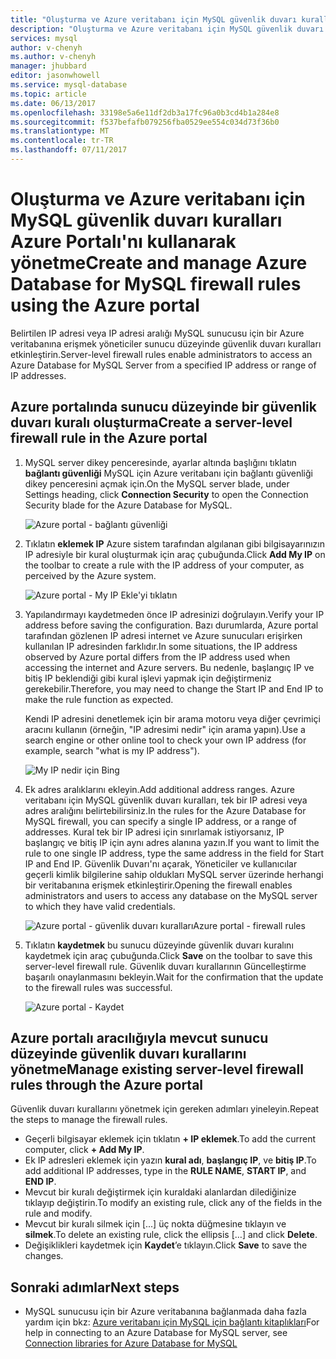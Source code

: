 ```yaml
---
title: "Oluşturma ve Azure veritabanı için MySQL güvenlik duvarı kuralları Azure Portalı'nı kullanarak yönetme | Microsoft Docs"
description: "Oluşturma ve Azure veritabanı için MySQL güvenlik duvarı kuralları Azure Portalı'nı kullanarak yönetme"
services: mysql
author: v-chenyh
ms.author: v-chenyh
manager: jhubbard
editor: jasonwhowell
ms.service: mysql-database
ms.topic: article
ms.date: 06/13/2017
ms.openlocfilehash: 33198e5a6e11df2db3a17fc96a0b3cd4b1a284e8
ms.sourcegitcommit: f537befafb079256fba0529ee554c034d73f36b0
ms.translationtype: MT
ms.contentlocale: tr-TR
ms.lasthandoff: 07/11/2017
---
```

# <a name="create-and-manage-azure-database-for-mysql-firewall-rules-using-the-azure-portal"></a><span data-ttu-id="f9df5-103">Oluşturma ve Azure veritabanı için MySQL güvenlik duvarı kuralları Azure Portalı'nı kullanarak yönetme</span><span class="sxs-lookup"><span data-stu-id="f9df5-103">Create and manage Azure Database for MySQL firewall rules using the Azure portal</span></span>
<span data-ttu-id="f9df5-104">Belirtilen IP adresi veya IP adresi aralığı MySQL sunucusu için bir Azure veritabanına erişmek yöneticiler sunucu düzeyinde güvenlik duvarı kuralları etkinleştirin.</span><span class="sxs-lookup"><span data-stu-id="f9df5-104">Server-level firewall rules enable administrators to access an Azure Database for MySQL Server from a specified IP address or range of IP addresses.</span></span> 

## <a name="create-a-server-level-firewall-rule-in-the-azure-portal"></a><span data-ttu-id="f9df5-105">Azure portalında sunucu düzeyinde bir güvenlik duvarı kuralı oluşturma</span><span class="sxs-lookup"><span data-stu-id="f9df5-105">Create a server-level firewall rule in the Azure portal</span></span>

1. <span data-ttu-id="f9df5-106">MySQL server dikey penceresinde, ayarlar altında başlığını tıklatın **bağlantı güvenliği** MySQL için Azure veritabanı için bağlantı güvenliği dikey penceresini açmak için.</span><span class="sxs-lookup"><span data-stu-id="f9df5-106">On the MySQL server blade, under Settings heading, click **Connection Security** to open the Connection Security blade for the Azure Database for MySQL.</span></span>

   ![Azure portal - bağlantı güvenliği](./media/howto-manage-firewall-using-portal/1-connection-security.png)

2. <span data-ttu-id="f9df5-108">Tıklatın **eklemek IP** Azure sistem tarafından algılanan gibi bilgisayarınızın IP adresiyle bir kural oluşturmak için araç çubuğunda.</span><span class="sxs-lookup"><span data-stu-id="f9df5-108">Click **Add My IP** on the toolbar to create a rule with the IP address of your computer, as perceived by the Azure system.</span></span>

   ![Azure portal - My IP Ekle'yi tıklatın](./media/howto-manage-firewall-using-portal/2-add-my-ip.png)

3. <span data-ttu-id="f9df5-110">Yapılandırmayı kaydetmeden önce IP adresinizi doğrulayın.</span><span class="sxs-lookup"><span data-stu-id="f9df5-110">Verify your IP address before saving the configuration.</span></span> <span data-ttu-id="f9df5-111">Bazı durumlarda, Azure portal tarafından gözlenen IP adresi internet ve Azure sunucuları erişirken kullanılan IP adresinden farklıdır.</span><span class="sxs-lookup"><span data-stu-id="f9df5-111">In some situations, the IP address observed by Azure portal differs from the IP address used when accessing the internet and Azure servers.</span></span> <span data-ttu-id="f9df5-112">Bu nedenle, başlangıç IP ve bitiş IP beklendiği gibi kural işlevi yapmak için değiştirmeniz gerekebilir.</span><span class="sxs-lookup"><span data-stu-id="f9df5-112">Therefore, you may need to change the Start IP and End IP to make the rule function as expected.</span></span>

   <span data-ttu-id="f9df5-113">Kendi IP adresini denetlemek için bir arama motoru veya diğer çevrimiçi aracını kullanın (örneğin, "IP adresimi nedir" için arama yapın).</span><span class="sxs-lookup"><span data-stu-id="f9df5-113">Use a search engine or other online tool to check your own IP address (for example, search "what is my IP address").</span></span>

   ![My IP nedir için Bing](./media/howto-manage-firewall-using-portal/3-what-is-my-ip.png)

4. <span data-ttu-id="f9df5-115">Ek adres aralıklarını ekleyin.</span><span class="sxs-lookup"><span data-stu-id="f9df5-115">Add additional address ranges.</span></span> <span data-ttu-id="f9df5-116">Azure veritabanı için MySQL güvenlik duvarı kuralları, tek bir IP adresi veya adres aralığını belirtebilirsiniz.</span><span class="sxs-lookup"><span data-stu-id="f9df5-116">In the rules for the Azure Database for MySQL firewall, you can specify a single IP address, or a range of addresses.</span></span> <span data-ttu-id="f9df5-117">Kural tek bir IP adresi için sınırlamak istiyorsanız, IP başlangıç ve bitiş IP için aynı adres alanına yazın.</span><span class="sxs-lookup"><span data-stu-id="f9df5-117">If you want to limit the rule to one single IP address, type the same address in the field for Start IP and End IP.</span></span> <span data-ttu-id="f9df5-118">Güvenlik Duvarı'nı açarak, Yöneticiler ve kullanıcılar geçerli kimlik bilgilerine sahip oldukları MySQL server üzerinde herhangi bir veritabanına erişmek etkinleştirir.</span><span class="sxs-lookup"><span data-stu-id="f9df5-118">Opening the firewall enables administrators and users to access any database on the MySQL server to which they have valid credentials.</span></span>

   ![<span data-ttu-id="f9df5-119">Azure portal - güvenlik duvarı kuralları</span><span class="sxs-lookup"><span data-stu-id="f9df5-119">Azure portal - firewall rules</span></span> ](./media/howto-manage-firewall-using-portal/5-specify-addresses.png)


5. <span data-ttu-id="f9df5-120">Tıklatın **kaydetmek** bu sunucu düzeyinde güvenlik duvarı kuralını kaydetmek için araç çubuğunda.</span><span class="sxs-lookup"><span data-stu-id="f9df5-120">Click **Save** on the toolbar to save this server-level firewall rule.</span></span> <span data-ttu-id="f9df5-121">Güvenlik duvarı kurallarının Güncelleştirme başarılı onaylanmasını bekleyin.</span><span class="sxs-lookup"><span data-stu-id="f9df5-121">Wait for the confirmation that the update to the firewall rules was successful.</span></span>

   ![Azure portal - Kaydet](./media/howto-manage-firewall-using-portal/4-save-firewall-rule.png)

## <a name="manage-existing-server-level-firewall-rules-through-the-azure-portal"></a><span data-ttu-id="f9df5-123">Azure portalı aracılığıyla mevcut sunucu düzeyinde güvenlik duvarı kurallarını yönetme</span><span class="sxs-lookup"><span data-stu-id="f9df5-123">Manage existing server-level firewall rules through the Azure portal</span></span>
<span data-ttu-id="f9df5-124">Güvenlik duvarı kurallarını yönetmek için gereken adımları yineleyin.</span><span class="sxs-lookup"><span data-stu-id="f9df5-124">Repeat the steps to manage the firewall rules.</span></span>
* <span data-ttu-id="f9df5-125">Geçerli bilgisayar eklemek için tıklatın **+ IP eklemek**.</span><span class="sxs-lookup"><span data-stu-id="f9df5-125">To add the current computer, click **+ Add My IP**.</span></span>
* <span data-ttu-id="f9df5-126">Ek IP adresleri eklemek için yazın **kural adı**, **başlangıç IP**, ve **bitiş IP**.</span><span class="sxs-lookup"><span data-stu-id="f9df5-126">To add additional IP addresses, type in the **RULE NAME**, **START IP**, and **END IP**.</span></span>
* <span data-ttu-id="f9df5-127">Mevcut bir kuralı değiştirmek için kuraldaki alanlardan dilediğinize tıklayıp değiştirin.</span><span class="sxs-lookup"><span data-stu-id="f9df5-127">To modify an existing rule, click any of the fields in the rule and modify.</span></span>
* <span data-ttu-id="f9df5-128">Mevcut bir kuralı silmek için [...] üç nokta düğmesine tıklayın ve **silmek**.</span><span class="sxs-lookup"><span data-stu-id="f9df5-128">To delete an existing rule, click the ellipsis […] and click **Delete**.</span></span>
* <span data-ttu-id="f9df5-129">Değişiklikleri kaydetmek için **Kaydet**’e tıklayın.</span><span class="sxs-lookup"><span data-stu-id="f9df5-129">Click **Save** to save the changes.</span></span>

## <a name="next-steps"></a><span data-ttu-id="f9df5-130">Sonraki adımlar</span><span class="sxs-lookup"><span data-stu-id="f9df5-130">Next steps</span></span>
- <span data-ttu-id="f9df5-131">MySQL sunucusu için bir Azure veritabanına bağlanmada daha fazla yardım için bkz: [Azure veritabanı için MySQL için bağlantı kitaplıkları](./concepts-connection-libraries.md)</span><span class="sxs-lookup"><span data-stu-id="f9df5-131">For help in connecting to an Azure Database for MySQL server, see [Connection libraries for Azure Database for MySQL](./concepts-connection-libraries.md)</span></span>
